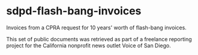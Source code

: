 # sdpd-flash-bang-invoices
Invoices from a CPRA request for 10 years' worth of flash-bang invoices.

This set of public documents was retrieved as part of a freelance reporting project for the California nonprofit news outlet Voice of San Diego. 
